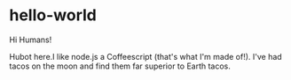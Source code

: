 # hello-world

Hi Humans!

Hubot here.I like node.js a Coffeescript (that's what I'm made of!).
I've had tacos on the moon and find them far superior to Earth tacos.
